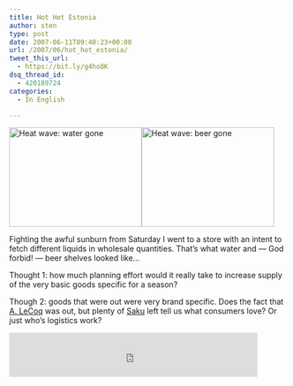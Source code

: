 ```yaml
---
title: Hot Hot Estonia
author: sten
type: post
date: 2007-06-11T09:40:23+00:00
url: /2007/06/hot_hot_estonia/
tweet_this_url:
  - https://bit.ly/g4ho8K
dsq_thread_id:
  - 420189724
categories:
  - In English

---
```

[<img src="http://farm2.static.flickr.com/1239/538685557_2ad67d3112_m.jpg" width="240" height="180" alt="Heat wave: water gone" />][1][<img src="http://farm2.static.flickr.com/1350/538689943_77039eba0b_m.jpg" width="240" height="180" alt="Heat wave: beer gone" />][2]
  
Fighting the awful sunburn from Saturday I went to a store with an intent to fetch different liquids in wholesale quantities. That&#8217;s what water and &#8212; God forbid! &#8212; beer shelves looked like&#8230;
  
Thought 1: how much planning effort would it really take to increase supply of the very basic goods specific for a season?
  
Though 2: goods that were out were very brand specific. Does the fact that [A. LeCoq][3] was out, but plenty of [Saku][4] left tell us what consumers love? Or just who&#8217;s logistics work?

<iframe src="http://www.facebook.com/plugins/like.php?href=http%3A%2F%2Fsten.tamkivi.com%2F2007%2F06%2Fhot_hot_estonia%2F&layout=standard&show_faces=true&width=450&action=like&colorscheme=light&height=80" scrolling="no" frameborder="0" style="border:none; overflow:hidden; width:450px; height:80px;" allowTransparency="true"></iframe>

 [1]: http://www.flickr.com/photos/seikatsu/538685557/ "Photo Sharing"
 [2]: http://www.flickr.com/photos/seikatsu/538689943/ "Photo Sharing"
 [3]: http://www.alecoq.ee/index.php?lang_ID=2&action=prods_list&prod_group_ID=1
 [4]: http://www.saku.ee/tooted.php